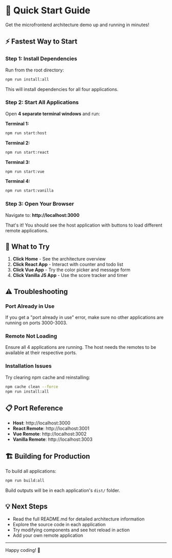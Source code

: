 # 🚀 Quick Start Guide

Get the microfrontend architecture demo up and running in minutes!

## ⚡ Fastest Way to Start

### Step 1: Install Dependencies
Run from the root directory:
```bash
npm run install:all
```

This will install dependencies for all four applications.

### Step 2: Start All Applications

Open **4 separate terminal windows** and run:

**Terminal 1:**
```bash
npm run start:host
```

**Terminal 2:**
```bash
npm run start:react
```

**Terminal 3:**
```bash
npm run start:vue
```

**Terminal 4:**
```bash
npm run start:vanilla
```

### Step 3: Open Your Browser

Navigate to: **http://localhost:3000**

That's it! You should see the host application with buttons to load different remote applications.

## 🎯 What to Try

1. **Click Home** - See the architecture overview
2. **Click React App** - Interact with counter and todo list
3. **Click Vue App** - Try the color picker and message form
4. **Click Vanilla JS App** - Use the score tracker and timer

## ⚠️ Troubleshooting

### Port Already in Use
If you get a "port already in use" error, make sure no other applications are running on ports 3000-3003.

### Remote Not Loading
Ensure all 4 applications are running. The host needs the remotes to be available at their respective ports.

### Installation Issues
Try clearing npm cache and reinstalling:
```bash
npm cache clean --force
npm run install:all
```

## 📋 Port Reference

- **Host**: http://localhost:3000
- **React Remote**: http://localhost:3001
- **Vue Remote**: http://localhost:3002
- **Vanilla Remote**: http://localhost:3003

## 🏗️ Building for Production

To build all applications:
```bash
npm run build:all
```

Build outputs will be in each application's `dist/` folder.

## 💡 Next Steps

- Read the full README.md for detailed architecture information
- Explore the source code in each application
- Try modifying components and see hot reload in action
- Add your own remote application

---

Happy coding! 🎉
